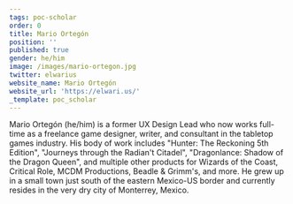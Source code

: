 ```yaml
---
tags: poc-scholar
order: 0
title: Mario Ortegón
position: ''
published: true
gender: he/him
image: /images/mario-ortegon.jpg
twitter: elwarius
website_name: Mario Ortegón
website_url: 'https://elwari.us/'
_template: poc_scholar
---
```


Mario Ortegón (he/him) is a former UX Design Lead who now works full-time as a freelance game designer, writer, and consultant in the tabletop games industry. His body of work includes "Hunter: The Reckoning 5th Edition", "Journeys through the Radian't Citadel", "Dragonlance: Shadow of the Dragon Queen", and multiple other products for Wizards of the Coast, Critical Role, MCDM Productions, Beadle & Grimm's, and more. He grew up in a small town just south of the eastern Mexico-US border and currently resides in the very dry city of Monterrey, Mexico.
